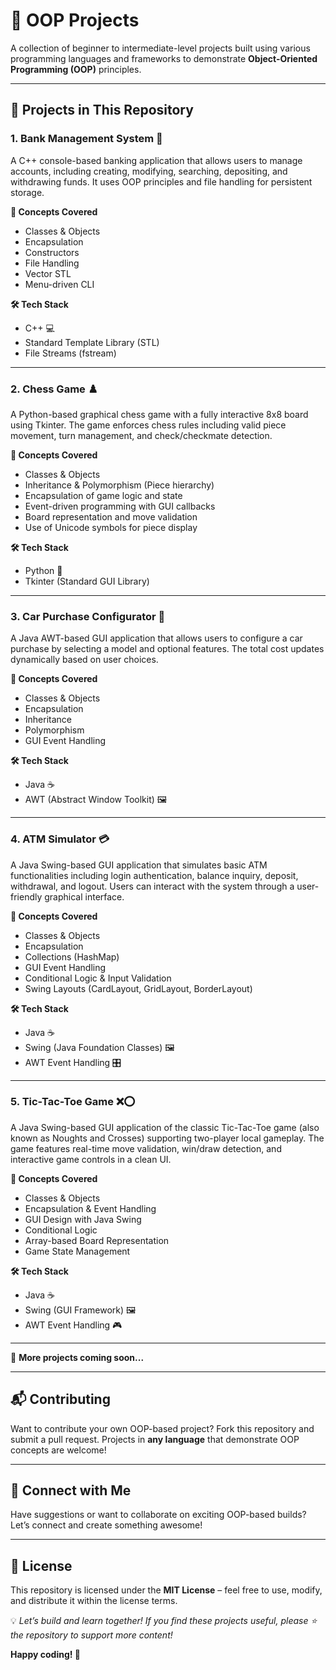 # 🚀 OOP Projects

A collection of beginner to intermediate-level projects built using various programming languages and frameworks to demonstrate **Object-Oriented Programming (OOP)** principles.

---

## 📌 Projects in This Repository


### 1. **Bank Management System 🏦**  
A C++ console-based banking application that allows users to manage accounts, including creating, modifying, searching, depositing, and withdrawing funds. It uses OOP principles and file handling for persistent storage.

**🧠 Concepts Covered**  
- Classes & Objects  
- Encapsulation  
- Constructors  
- File Handling  
- Vector STL  
- Menu-driven CLI

**🛠 Tech Stack**  
- C++ 💻  
- Standard Template Library (STL)  
- File Streams (fstream)

---

### 2. **Chess Game ♟️**  
A Python-based graphical chess game with a fully interactive 8x8 board using Tkinter. The game enforces chess rules including valid piece movement, turn management, and check/checkmate detection.

**🧠 Concepts Covered**  
- Classes & Objects  
- Inheritance & Polymorphism (Piece hierarchy)  
- Encapsulation of game logic and state  
- Event-driven programming with GUI callbacks  
- Board representation and move validation  
- Use of Unicode symbols for piece display  

**🛠 Tech Stack**  
- Python 🐍  
- Tkinter (Standard GUI Library)  

---

### 3. **Car Purchase Configurator 🚗**  
A Java AWT-based GUI application that allows users to configure a car purchase by selecting a model and optional features. The total cost updates dynamically based on user choices.

**🧠 Concepts Covered**  
- Classes & Objects  
- Encapsulation  
- Inheritance  
- Polymorphism  
- GUI Event Handling  

**🛠 Tech Stack**  
- Java ☕  
- AWT (Abstract Window Toolkit) 🖼️

---

### 4. **ATM Simulator 💳**
A Java Swing-based GUI application that simulates basic ATM functionalities including login authentication, balance inquiry, deposit, withdrawal, and logout. Users can interact with the system through a user-friendly graphical interface.

**🧠 Concepts Covered**  
- Classes & Objects
- Encapsulation
- Collections (HashMap)
- GUI Event Handling
- Conditional Logic & Input Validation
- Swing Layouts (CardLayout, GridLayout, BorderLayout)

**🛠 Tech Stack**  
- Java ☕
- Swing (Java Foundation Classes) 🖼️
- AWT Event Handling 🎛️

---

### 5. **Tic-Tac-Toe Game ❌⭕**
A Java Swing-based GUI application of the classic Tic-Tac-Toe game (also known as Noughts and Crosses) supporting two-player local gameplay. The game features real-time move validation, win/draw detection, and interactive game controls in a clean UI.

**🧠 Concepts Covered**
- Classes & Objects
- Encapsulation & Event Handling
- GUI Design with Java Swing
- Conditional Logic
- Array-based Board Representation
- Game State Management

**🛠 Tech Stack**
- Java ☕
- Swing (GUI Framework) 🖼️
- AWT Event Handling 🎮

---

🔹 **More projects coming soon...**

---

## 📬 Contributing

Want to contribute your own OOP-based project? Fork this repository and submit a pull request. Projects in **any language** that demonstrate OOP concepts are welcome!

---

## 📢 Connect with Me

Have suggestions or want to collaborate on exciting OOP-based builds? Let’s connect and create something awesome!

---

## 📜 License

This repository is licensed under the **MIT License** – feel free to use, modify, and distribute it within the license terms.

💡 *Let’s build and learn together! If you find these projects useful, please ⭐ the repository to support more content!*  

**Happy coding! 🚀**
